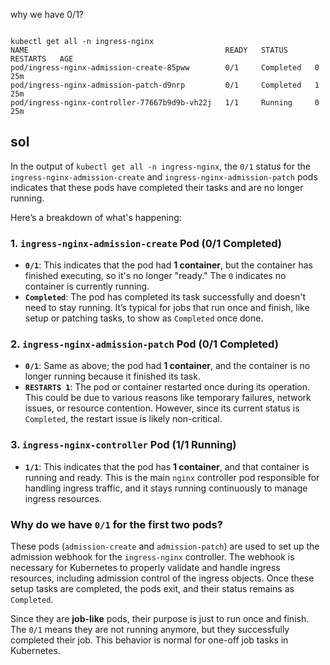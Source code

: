 
why we have 0/1?

```

kubectl get all -n ingress-nginx
NAME                                            READY   STATUS      RESTARTS   AGE
pod/ingress-nginx-admission-create-85pww        0/1     Completed   0          25m
pod/ingress-nginx-admission-patch-d9nrp         0/1     Completed   1          25m
pod/ingress-nginx-controller-77667b9d9b-vh22j   1/1     Running     0          25m
```

## sol

In the output of `kubectl get all -n ingress-nginx`, the `0/1` status for the `ingress-nginx-admission-create` and `ingress-nginx-admission-patch` pods indicates that these pods have completed their tasks and are no longer running.

Here’s a breakdown of what's happening:

### 1. **`ingress-nginx-admission-create` Pod (0/1 Completed)**

- **`0/1`**: This indicates that the pod had **1 container**, but the container has finished executing, so it's no longer "ready." The `0` indicates no container is currently running.
- **`Completed`**: The pod has completed its task successfully and doesn't need to stay running. It’s typical for jobs that run once and finish, like setup or patching tasks, to show as `Completed` once done.

### 2. **`ingress-nginx-admission-patch` Pod (0/1 Completed)**

- **`0/1`**: Same as above; the pod had **1 container**, and the container is no longer running because it finished its task.
- **`RESTARTS 1`**: The pod or container restarted once during its operation. This could be due to various reasons like temporary failures, network issues, or resource contention. However, since its current status is `Completed`, the restart issue is likely non-critical.

### 3. **`ingress-nginx-controller` Pod (1/1 Running)**

- **`1/1`**: This indicates that the pod has **1 container**, and that container is running and ready. This is the main `nginx` controller pod responsible for handling ingress traffic, and it stays running continuously to manage ingress resources.

### Why do we have `0/1` for the first two pods?

These pods (`admission-create` and `admission-patch`) are used to set up the admission webhook for the `ingress-nginx` controller. The webhook is necessary for Kubernetes to properly validate and handle ingress resources, including admission control of the ingress objects. Once these setup tasks are completed, the pods exit, and their status remains as `Completed`.

Since they are **job-like** pods, their purpose is just to run once and finish. The `0/1` means they are not running anymore, but they successfully completed their job. This behavior is normal for one-off job tasks in Kubernetes.